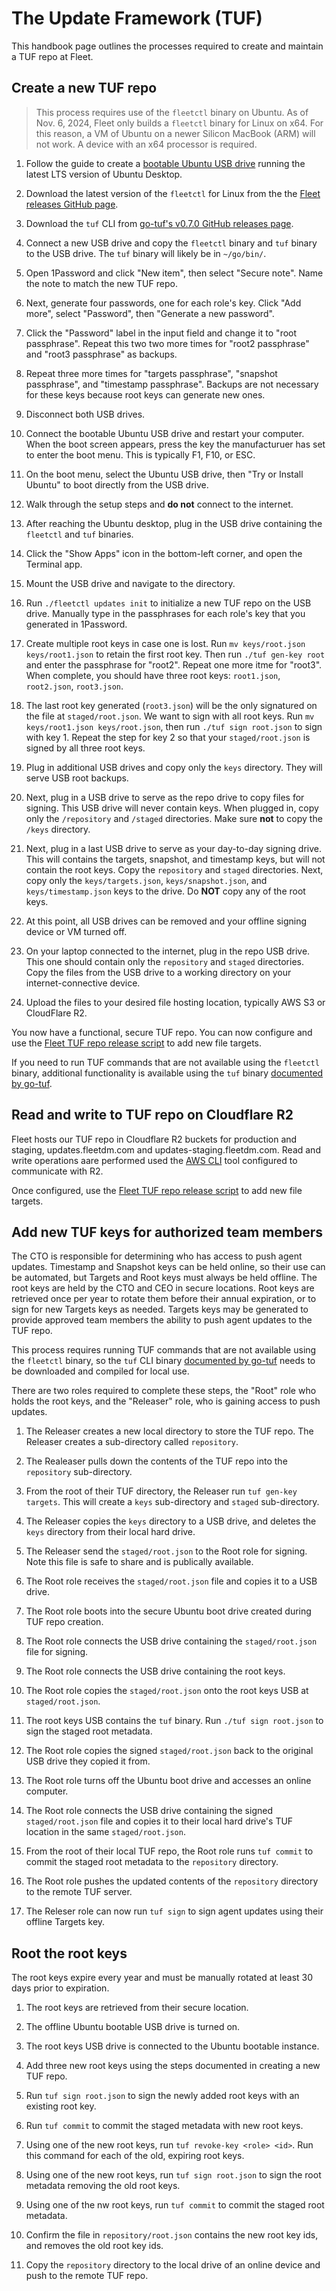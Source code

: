 # The Update Framework (TUF)

This handbook page outlines the processes required to create and maintain a TUF repo at Fleet. 

## Create a new TUF repo

> This process requires use of the `fleetctl` binary on Ubuntu. As of Nov. 6, 2024, Fleet only builds a `fleetctl` binary for Linux on x64. For this reason, a VM of Ubuntu on a newer Silicon MacBook (ARM) will not work. A device with an x64 processor is required. 

1. Follow the guide to create a [bootable Ubuntu USB drive](https://ubuntu.com/tutorials/create-a-usb-stick-on-ubuntu#1-overview) running the latest LTS version of Ubuntu Desktop. 

2. Download the latest version of the `fleetctl` for Linux from the the [Fleet releases GitHub page](https://github.com/fleetdm/fleet/releases).

3. Download the `tuf` CLI from [go-tuf's v0.7.0 GitHub releases page](https://github.com/theupdateframework/go-tuf/releases/tag/v0.7.0).

4. Connect a new USB drive and copy the `fleetctl` binary and `tuf` binary to the USB drive. The `tuf` binary will likely be in `~/go/bin/`.

5. Open 1Password and click "New item", then select "Secure note". Name the note to match the new TUF repo. 

6. Next, generate four passwords, one for each role's key. Click "Add more", select "Password", then "Generate a new password". 

7. Click the "Password" label in the input field and change it to "root passphrase". Repeat this two two more times for "root2 passphrase" and "root3 passphrase" as backups. 

8. Repeat three more times for "targets passphrase", "snapshot passphrase", and "timestamp passphrase". Backups are not necessary for these keys because root keys can generate new ones. 

9. Disconnect both USB drives. 

10. Connect the bootable Ubuntu USB drive and restart your computer. When the boot screen appears, press the key the manufacturuer has set to enter the boot menu. This is typically F1, F10, or ESC.

11. On the boot menu, select the Ubuntu USB drive, then "Try or Install Ubuntu" to boot directly from the USB drive. 

12. Walk through the setup steps and **do not** connect to the internet. 

13. After reaching the Ubuntu desktop, plug in the USB drive containing the `fleetctl` and `tuf` binaries. 

14. Click the "Show Apps" icon in the bottom-left corner, and open the Terminal app. 

15. Mount the USB drive and navigate to the directory. 

16. Run `./fleetctl updates init` to initialize a new TUF repo on the USB drive. Manually type in the passphrases for each role's key that you generated in 1Password. 

17. Create multiple root keys in case one is lost. Run `mv keys/root.json keys/root1.json` to retain the first root key. Then run `./tuf gen-key root` and enter the passphrase for "root2". Repeat one more itme for "root3". When complete, you should have three root keys: `root1.json`, `root2.json`, `root3.json`. 

18. The last root key generated (`root3.json`) will be the only signatured on the file at `staged/root.json`. We want to sign with all root keys. Run `mv keys/root1.json keys/root.json`, then run `./tuf sign root.json` to sign with key 1. Repeat the step for key 2 so that your `staged/root.json` is signed by all three root keys. 

19. Plug in additional USB drives and copy only the `keys` directory. They will serve USB root backups. 

20. Next, plug in a USB drive to serve as the repo drive to copy files for signing. This USB drive will never contain keys. When plugged in, copy only the `/repository` and `/staged` directories. Make sure **not** to copy the `/keys` directory. 

21. Next, plug in a last USB drive to serve as your day-to-day signing drive. This will contains the targets, snapshot, and timestamp keys, but will not contain the root keys. Copy the `repository` and `staged` directories. Next, copy only the `keys/targets.json`, `keys/snapshot.json`, and `keys/timestamp.json` keys to the drive. Do **NOT** copy any of the root keys. 

22. At this point, all USB drives can be removed and your offline signing device or VM turned off. 

23. On your laptop connected to the internet, plug in the repo USB drive. This one should contain only the `repository` and `staged` directories. Copy the files from the USB drive to a working directory on your internet-connective device. 

24. Upload the files to your desired file hosting location, typically AWS S3 or CloudFlare R2. 

You now have a functional, secure TUF repo. You can now configure and use the [Fleet TUF repo release script](https://github.com/fleetdm/fleet/tree/main/tools/tuf) to add new file targets. 

If you need to run TUF commands that are not available using the `fleetctl` binary, additional functionality is available using the `tuf` binary [documented by go-tuf](https://pkg.go.dev/github.com/theupdateframework/go-tuf#section-readme).

## Read and write to TUF repo on Cloudflare R2

Fleet hosts our TUF repo in Cloudflare R2 buckets for production and staging, updates.fleetdm.com and updates-staging.fleetdm.com. Read and write operations aare performed used the [AWS CLI](https://developers.cloudflare.com/r2/examples/aws/aws-cli/) tool configured to communicate with R2.

Once configured, use the [Fleet TUF repo release script](https://github.com/fleetdm/fleet/tree/main/tools/tuf) to add new file targets. 

## Add new TUF keys for authorized team members

The CTO is responsible for determining who has access to push agent updates. Timestamp and Snapshot keys can be held online, so their use can be automated, but Targets and Root keys must always be held offline. The root keys are held by the CTO and CEO in secure locations. Root keys are retrieved once per year to rotate them before their annual expiration, or to sign for new Targets keys as needed. Targets keys may be generated to provide approved team members the ability to push agent updates to the TUF repo. 

This process requires running TUF commands that are not available using the `fleetctl` binary, so the `tuf` CLI binary [documented by go-tuf](https://pkg.go.dev/github.com/theupdateframework/go-tuf#section-readme) needs to be downloaded and compiled for local use.

There are two roles required to complete these steps, the "Root" role who holds the root keys, and the "Releaser" role, who is gaining access to push updates. 

1. The Releaser creates a new local directory to store the TUF repo. The Releaser creates a sub-directory called `repository`.

2. The Realeaser pulls down the contents of the TUF repo into the `repository` sub-directory. 

3. From the root of their TUF directory, the Releaser run `tuf gen-key targets`. This will create a `keys` sub-directory and `staged` sub-directory. 

4. The Releaser copies the `keys` directory to a USB drive, and deletes the `keys` directory from their local hard drive. 

5. The Releaser send the `staged/root.json` to the Root role for signing. Note this file is safe to share and is publically available. 

6. The Root role receives the `staged/root.json` file and copies it to a USB drive. 

7. The Root role boots into the secure Ubuntu boot drive created during TUF repo creation. 

8. The Root role connects the USB drive containing the `staged/root.json` file for signing. 

9. The Root role connects the USB drive containing the root keys. 

10. The Root role copies the `staged/root.json` onto the root keys USB at `staged/root.json`. 

11. The root keys USB contains the `tuf` binary. Run `./tuf sign root.json` to sign the staged root metadata. 

12. The Root role copies the signed `staged/root.json` back to the original USB drive they copied it from. 

13. The Root role turns off the Ubuntu boot drive and accesses an online computer. 

14. The Root role connects the USB drive containing the signed `staged/root.json` file and copies it to their local hard drive's TUF location in the same `staged/root.json`. 

15. From the root of their local TUF repo, the Root role runs `tuf commit` to commit the staged root metadata to the `repository` directory. 

16. The Root role pushes the updated contents of the `repository` directory to the remote TUF server. 

17. The Releser role can now run `tuf sign` to sign agent updates using their offline Targets key.

## Root the root keys 

The root keys expire every year and must be manually rotated at least 30 days prior to expiration. 

1. The root keys are retrieved from their secure location. 

2. The offline Ubuntu bootable USB drive is turned on. 

3. The root keys USB drive is connected to the Ubuntu bootable instance. 

4. Add three new root keys using the steps documented in creating a new TUF repo. 

5. Run `tuf sign root.json` to sign the newly added root keys with an existing root key. 

6. Run `tuf commit` to commit the staged metadata with new root keys. 

7. Using one of the new root keys, run `tuf revoke-key <role> <id>`. Run this command for each of the old, expiring root keys. 

8. Using one of the new root keys, run `tuf sign root.json` to sign the root metadata removing the old root keys. 

9. Using one of the nw root keys, run `tuf commit` to commit the staged root metadata. 

10. Confirm the file in `repository/root.json` contains the new root key ids, and removes the old root key ids. 

11. Copy the `repository` directory to the local drive of an online device and push to the remote TUF repo. 